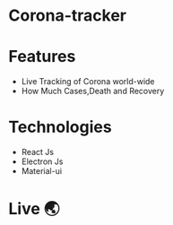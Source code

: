 # Corona-tracker

# Features
* Live Tracking of Corona world-wide
* How Much Cases,Death and Recovery

# Technologies
* React Js
* Electron Js
* Material-ui
# Live 🌏

